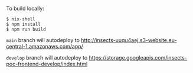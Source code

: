 To build locally:

```
$ nix-shell
$ npm install
$ npm run build
```

`main` branch will autodeploy to
http://insects-uuqu4aej.s3-website.eu-central-1.amazonaws.com/app/

`develop` branch will autodeploy to
https://storage.googleapis.com/insects-poc-frontend-develop/index.html

